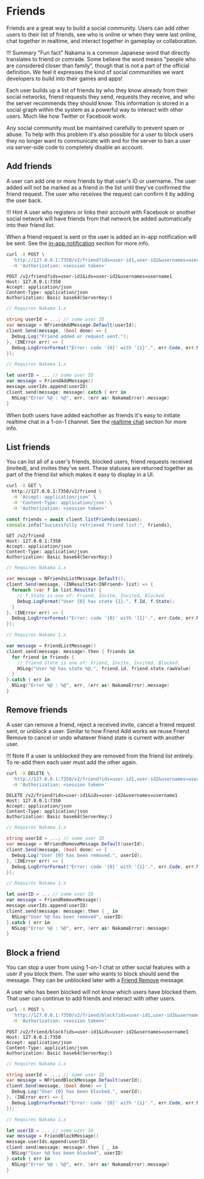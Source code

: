 # Friends

Friends are a great way to build a social community. Users can add other users to their list of friends, see who is online or when they were last online, chat together in realtime, and interact together in gameplay or collaboration.

!!! Summary "Fun fact"
    Nakama is a common Japanese word that directly translates to friend or comrade. Some believe the word means "people who are considered closer than family", though that is not a part of the official definition. We feel it expresses the kind of social communities we want developers to build into their games and apps!

Each user builds up a list of friends by who they know already from their social networks, friend requests they send, requests they receive, and who the server recommends they should know. This information is stored in a social graph within the system as a powerful way to interact with other users. Much like how Twitter or Facebook work.

Any social community must be maintained carefully to prevent spam or abuse. To help with this problem it's also possible for a user to block users they no longer want to communicate with and for the server to ban a user via server-side code to completely disable an account.

## Add friends

A user can add one or more friends by that user's ID or username. The user added will not be marked as a friend in the list until they've confirmed the friend request. The user who receives the request can confirm it by adding the user back.

!!! Hint
    A user who registers or links their account with Facebook or another social network will have friends from that network be added automatically into their friend list.

When a friend request is sent or the user is added an in-app notification will be sent. See the [in-app notification](social-in-app-notifications.md#receive-notifications) section for more info.

```sh fct_label="cURL"
curl -X POST \
  'http://127.0.0.1:7350/v2/friend?ids=user-id1,user-id2&usernames=username1' \
  -H 'Authorization: <session token>'
```

```fct_label="REST"
POST /v2/friend?ids=user-id1&ids=user-id2&usernames=username1
Host: 127.0.0.1:7350
Accept: application/json
Content-Type: application/json
Authorization: Basic base64(ServerKey:)
```

```csharp fct_label="Unity"
// Requires Nakama 1.x

string userId = ...; // some user ID
var message = NFriendAddMessage.Default(userId);
client.Send(message, (bool done) => {
  Debug.Log("Friend added or request sent.");
}, (INError err) => {
  Debug.LogErrorFormat("Error: code '{0}' with '{1}'.", err.Code, err.Message);
});
```

```swift fct_label="Swift"
// Requires Nakama 1.x

let userID = ... // some user ID
var message = FriendAddMessage()
message.userIds.append(userID)
client.send(message: message).catch { err in
  NSLog("Error %@ : %@", err, (err as! NakamaError).message)
}
```

When both users have added eachother as friends it's easy to initiate realtime chat in a 1-on-1 channel. See the [realtime chat](social-realtime-chat.md) section for more info.

## List friends

You can list all of a user's friends, blocked users, friend requests received (invited), and invites they've sent. These statuses are returned together as part of the friend list which makes it easy to display in a UI.
```sh fct_label="cURL"
curl -X GET \
  http://127.0.0.1:7350/v2/friend \
  -H 'Accept: application/json' \
  -H 'Content-Type: application/json' \
  -H 'Authorization: <session token>'
```

```js fct_label="Javascript"
const friends = await client.listFriends(session);
console.info("Successfully retrieved friend list:", friends);
```

```fct_label="REST"
GET /v2/friend
Host: 127.0.0.1:7350
Accept: application/json
Content-Type: application/json
Authorization: Basic base64(ServerKey:)
```

```csharp fct_label="Unity"
// Requires Nakama 1.x

var message = NFriendsListMessage.Default();
client.Send(message, (INResultSet<INFriend> list) => {
  foreach (var f in list.Results) {
    // f.State is one of: Friend, Invite, Invited, Blocked.
    Debug.LogFormat("User {0} has state {1}.", f.Id, f.State);
  }
}, (INError err) => {
  Debug.LogErrorFormat("Error: code '{0}' with '{1}'.", err.Code, err.Message);
});
```

```swift fct_label="Swift"
// Requires Nakama 1.x

var message = FriendListMessage()
client.send(message: message).then { friends in
  for friend in friends {
    // friend.State is one of: Friend, Invite, Invited, Blocked.
    NSLog("User %@ has state %@.", friend.id, friend.state.rawValue)
  }
}.catch { err in
  NSLog("Error %@ : %@", err, (err as! NakamaError).message)
}
```

## Remove friends

A user can remove a friend, reject a received invite, cancel a friend request sent, or unblock a user. Similar to how Friend Add works we reuse Friend Remove to cancel or undo whatever friend state is current with another user.

!!! Note
    If a user is unblocked they are removed from the friend list entirely. To re-add them each user must add the other again.

```sh fct_label="cURL"
curl -X DELETE \
  'http://127.0.0.1:7350/v2/friend?ids=user-id1,user-id2&usernames=username1' \
  -H 'Authorization: <session token>'
```

```fct_label="REST"
DELETE /v2/friend?ids=user-id1&ids=user-id2&usernames=username1
Host: 127.0.0.1:7350
Accept: application/json
Content-Type: application/json
Authorization: Basic base64(ServerKey:)
```

```csharp fct_label="Unity"
// Requires Nakama 1.x

string userId = ...; // some user ID
var message = NFriendRemoveMessage.Default(userId);
client.Send(message, (bool done) => {
  Debug.Log("User {0} has been removed.", userId);
}, (INError err) => {
  Debug.LogErrorFormat("Error: code '{0}' with '{1}'.", err.Code, err.Message);
});
```

```swift fct_label="Swift"
// Requires Nakama 1.x

let userID = ... // some user ID
var message = FriendRemoveMessage()
message.userIds.append(userID)
client.send(message: message).then { _ in
  NSLog("User %@ has been removed", userID)
}.catch { err in
  NSLog("Error %@ : %@", err, (err as! NakamaError).message)
}
```

## Block a friend

You can stop a user from using 1-on-1 chat or other social features with a user if you block them. The user who wants to block should send the message. They can be unblocked later with a [Friend Remove](#remove-friends) message.

A user who has been blocked will not know which users have blocked them. That user can continue to add friends and interact with other users.
```sh fct_label="cURL"
curl -X POST \
  'http://127.0.0.1:7350/v2/friend/block?ids=user-id1,user-id2&usernames=username1' \
  -H 'Authorization: <session token>'
```

```fct_label="REST"
POST /v2/friend/block?ids=user-id1&ids=user-id2&usernames=username1
Host: 127.0.0.1:7350
Accept: application/json
Content-Type: application/json
Authorization: Basic base64(ServerKey:)
```

```csharp fct_label="Unity"
// Requires Nakama 1.x

string userId = ...; // some user ID
var message = NFriendBlockMessage.Default(userId);
client.Send(message, (bool done) => {
  Debug.Log("User {0} has been blocked.", userId);
}, (INError err) => {
  Debug.LogErrorFormat("Error: code '{0}' with '{1}'.", err.Code, err.Message);
});
```

```swift fct_label="Swift"
// Requires Nakama 1.x

let userID = ... // some user ID
var message = FriendBlockMessage()
message.userIds.append(userID)
client.send(message: message).then { _ in
  NSLog("User %@ has been blocked", userID)
}.catch { err in
  NSLog("Error %@ : %@", err, (err as! NakamaError).message)
}
```

<!--

### Ban a user

A user can be banned with server-side code. This will prevent the user from being able to connect to the server and interact at all.

This is best used by a moderator system within your community. You could assign particular users the capabilities to send an RPC to permanently ban a user or you may decide to ban users via your liveops support team.

See the [runtime code basics](runtime-code-basics.md) on how to write server-side code.

```lua
local nk = require("nakama")

-- you can use both IDs and username to ban.
local bad_users = {"someuserid", "anotheruserid", "username"}
local success, err = pcall(nk.users_ban, bad_users)
if (not success) then
  nk.logger_error(("Ban failed: %q"):format(err))
end
```

-->
